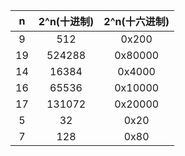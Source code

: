 | n  | 2^n(十进制) | 2^n(十六进制)|
|:--:|:----------:|:----------:|
| 9  | 512        | 0x200      |
| 19 | 524288     | 0x80000    |
| 14 | 16384      | 0x4000     |
| 16 | 65536      | 0x10000    |
| 17 | 131072     | 0x20000    |
| 5  | 32         | 0x20       |
| 7  | 128        | 0x80       |